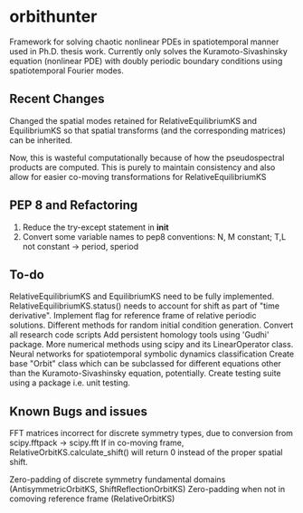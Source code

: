 # orbithunter
Framework for solving chaotic nonlinear PDEs in spatiotemporal manner
used in Ph.D. thesis work. Currently only solves the Kuramoto-Sivashinsky equation
(nonlinear PDE) with doubly periodic boundary conditions using 
spatiotemporal Fourier modes.
 
Recent Changes
--------------
Changed the spatial modes retained for RelativeEquilibriumKS and EquilibriumKS
so that spatial transforms (and the corresponding matrices) can be inherited.

Now, this is wasteful computationally because of how the pseudospectral products
are computed. This is purely to maintain consistency and also allow for easier co-moving
transformations for RelativeEquilibriumKS

PEP 8 and Refactoring
---------------------
1. Reduce the try-except statement in __init__
2. Convert some variable names to pep8 conventions: N, M constant; T,L 
	not constant -> period, speriod 

To-do
-----
RelativeEquilibriumKS and EquilibriumKS need to be fully implemented. 
RelativeEquilibriumKS.status() needs to account for shift as part of "time derivative". 
Implement flag for reference frame of relative periodic solutions. 
Different methods for random initial condition generation. 
Convert all research code scripts
Add persistent homology tools using 'Gudhi' package.
More numerical methods using scipy and its LinearOperator class.
Neural networks for spatiotemporal symbolic dynamics classification
Create base "Orbit" class which can be subclassed for different equations other than the Kuramoto-Sivashinsky equation,
potentially. 
Create testing suite using a package i.e. unit testing.

Known Bugs and issues
---------------------
FFT matrices incorrect for discrete symmetry types, due to conversion from scipy.fftpack -> scipy.fft
If in co-moving frame, RelativeOrbitKS.calculate_shift() will return 0 instead of the proper spatial shift. 

Zero-padding of discrete symmetry fundamental domains (AntisymmetricOrbitKS, ShiftReflectionOrbitKS)
Zero-padding when not in comoving reference frame (RelativeOrbitKS)



